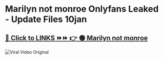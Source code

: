 
 # Marilyn not monroe Onlyfans Leaked - Update Files 10jan

## <h2><a href="https://clipsfans.com/Marilyn_not_monroe&ref=git">🔗 Click to LINKS ⏩⏩ 👉 🟢 Marilyn not monroe </a></h2>

<a href="https://clipsfans.com/Marilyn_not_monroe&ref=git" rel="nofollow" data-target="animated-image.originalLink"><img src="https://i.ibb.co.com/xMMVF88/686577567.gif" alt="Viral Video Original" style="max-width: 100%; display: inline-block;" data-target="animated-image.originalImage"></a>

